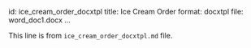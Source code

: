 id: ice_cream_order_docxtpl
title: Ice Cream Order
format: docxtpl
file: word_doc1.docx
...

This line is from `ice_cream_order_docxtpl.md` file.
